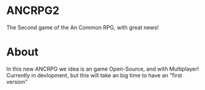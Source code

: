 # ANCRPG2
The Second game of the An Common RPG, with great news!

# About
In this new ANCRPG we idea is an game Open-Source, and with Multiplayer!
Currently in devlopment, but this will take an big time to have an "first version"
